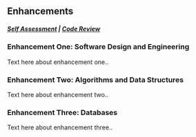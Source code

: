 ## Enhancements

##### [Self Assessment](https://edwardhelmick.github.io/index.html)  |  [Code Review](https://edwardhelmick.github.io/CodeReview.html)

### Enhancement One: Software Design and Engineering

Text here about enhancement one..

### Enhancement Two: Algorithms and Data Structures

Text here about enhancement two..

### Enhancement Three: Databases

Text here about enhancement three..


